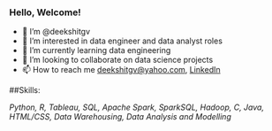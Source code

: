 ### Hello, Welcome!
 
 
- 👋 I’m @deekshitgv
- 👀 I’m interested in data engineer and data analyst roles
- 🌱 I’m currently learning data engineering
- 💞️ I’m looking to collaborate on data science projects
- 📫 How to reach me deekshitgv@yahoo.com, [LinkedIn](https://www.linkedin.com/in/deekshitgv/)


##Skills:

*Python, R, Tableau, SQL, Apache Spark, SparkSQL, Hadoop, C, Java, HTML/CSS, Data Warehousing, Data Analysis and Modelling*

<!---
deekshitgv/deekshitgv is a ✨ special ✨ repository because its `README.md` (this file) appears on your GitHub profile.
You can click the Preview link to take a look at your changes.
--->
